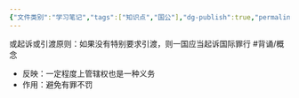 ```yaml
---
{"文件类别":"学习笔记","tags":["知识点","国公"],"dg-publish":true,"permalink":"/学习笔记studyup/国际公法/或起诉或引渡原则/","dgPassFrontmatter":true,"created":"2024-10-22T10:19:16.213+08:00","updated":"2024-11-04T20:15:06.028+08:00"}
---
```


或起诉或引渡原则：如果没有特别要求引渡，则一国应当起诉国际罪行 #背诵/概念 
- 反映：一定程度上管辖权也是一种义务
- 作用：避免有罪不罚